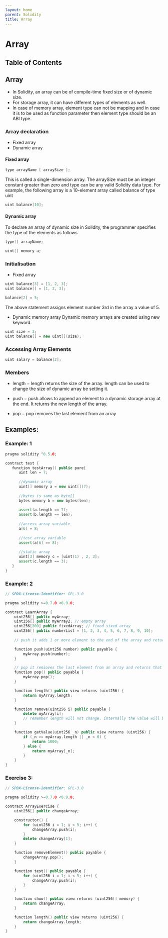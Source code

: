 ```yaml
---
layout: home
parent: Solidity
title: Array
---
```


# Array

## Table of Contents

## Array
* In Solidity, an array can be of compile-time fixed size or of dynamic size. 
* For storage array, it can have different types of elements as well. 
* In case of memory array, element type can not be mapping and in case it is to be used as function parameter then element type should be an ABI type.

### Array declaration
* Fixed array
* Dynamic array

#### Fixed array
```c++
type arrayName [ arraySize ];
```

This is called a single-dimension array. The arraySize must be an integer constant greater than zero and type can be any valid Solidity data type. For example, the following array is a 10-element array called balance of type uint
```c++
uint balance[10];
```

#### Dynamic array
To declare an array of dynamic size in Solidity, the programmer specifies the type of the elements as follows
```c++
type[] arrayName;

uint[] memory a;
```

### Initialisation
* Fixed array
```c++
uint balance[3] = [1, 2, 3];
uint balance[] = [1, 2, 3];
```

```c++
balance[2] = 5;
```
The above statement assigns element number 3rd in the array a value of 5. 

* Dynamic memory array
Dynamic memory arrays are created using new keyword.

```c++
uint size = 3;
uint balance[] = new uint[](size);
```
### Accessing Array Elements

```c++
uint salary = balance[2];
```

### Members

* length − length returns the size of the array. length can be used to change the size of dynamic array be setting it.

* push − push allows to append an element to a dynamic storage array at the end. It returns the new length of the array.

* pop − pop removes the last element from an array

## Examples:

### Example: 1
```c++
pragma solidity ^0.5.0;

contract test {
   function testArray() public pure{
      uint len = 7; 
      
      //dynamic array
      uint[] memory a = new uint[](7);
      
      //bytes is same as byte[]
      bytes memory b = new bytes(len);
      
      assert(a.length == 7);
      assert(b.length == len);
      
      //access array variable
      a[6] = 8;
      
      //test array variable
      assert(a[6] == 8);
      
      //static array
      uint[3] memory c = [uint(1) , 2, 3];
      assert(c.length == 3);
   }
}
```

### Example: 2
```c++
// SPDX-License-Identifier: GPL-3.0

pragma solidity >=0.7.0 <0.9.0;

contract LearnArray {
    uint256[] public myArray;
    uint256[] public myArray2; // empty array
    uint256[200] public fixedArray; // fixed sixed array
    uint256[] public numberList = [1, 2, 3, 4, 5, 6, 7, 8, 9, 10];
    
    // push it adds 1 or more element to the end of the array and returns the length

    function push(uint256 number) public payable {
        myArray.push(number);
    }

    // pop it remioves the last element from an array and returns that value
    function pop() public payable {
        myArray.pop();
    }

    function length() public view returns (uint256) {
        return myArray.length;
    }

    function remove(uint256 i) public payable {
        delete myArray[i];
        // remember length will not change. internally the value will be replaced by 0
    }

    function getValue(uint256 _n) public view returns (uint256) {
        if (_n >= myArray.length || _n < 0) {
            return 1000;
        } else {
            return myArray[_n];
        }
    }
}
```

### Exercise 3:
```c++
// SPDX-License-Identifier: GPL-3.0

pragma solidity >=0.7.0 <0.9.0;

contract ArrayExercise {
    uint256[] public changeArray;

    constructor() {
        for (uint256 i = 1; i < 5; i++) {
            changeArray.push(i);
        }
        delete changeArray[1];
    }

    function removeElement() public payable {
        changeArray.pop();
    }

    function test() public payable {
        for (uint256 i = 1; i < 5; i++) {
            changeArray.push(i);
        }
    }

    function show() public view returns (uint256[] memory) {
        return changeArray;
    }

    function length() public view returns (uint256) {
        return changeArray.length;
    }
}
```

